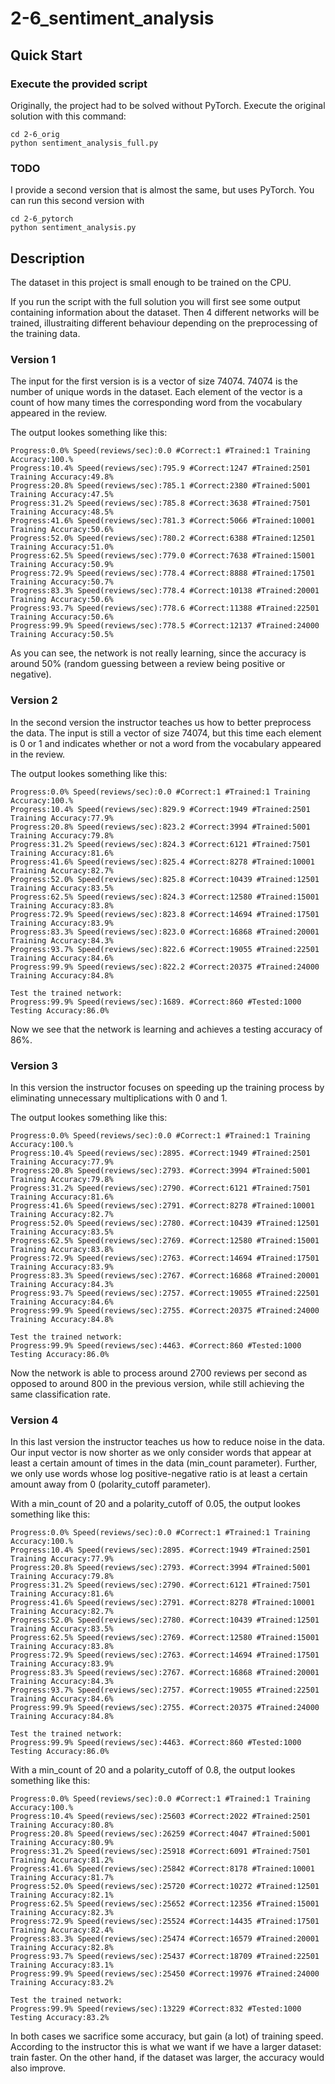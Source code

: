 # 2-6_sentiment_analysis

## Quick Start

### Execute the provided script

Originally, the project had to be solved without PyTorch. Execute the original solution with this command:

```
cd 2-6_orig
python sentiment_analysis_full.py
```

### TODO
I provide a second version that is almost the same, but uses PyTorch. You can run this second version with 

```
cd 2-6_pytorch
python sentiment_analysis.py
```

## Description

The dataset in this project is small enough to be trained on the CPU.

If you run the script with the full solution you will first see some output containing information about the dataset. Then 4 different networks will be trained, illustraiting different behaviour depending on the preprocessing of the training data.

### Version 1

The input for the first version is is a vector of size 74074. 74074 is the number of unique words in the dataset. Each element of the vector is a count of how many times the corresponding word from the vocabulary appeared in the review.

The output lookes something like this:

```
Progress:0.0% Speed(reviews/sec):0.0 #Correct:1 #Trained:1 Training Accuracy:100.%
Progress:10.4% Speed(reviews/sec):795.9 #Correct:1247 #Trained:2501 Training Accuracy:49.8%
Progress:20.8% Speed(reviews/sec):785.1 #Correct:2380 #Trained:5001 Training Accuracy:47.5%
Progress:31.2% Speed(reviews/sec):785.8 #Correct:3638 #Trained:7501 Training Accuracy:48.5%
Progress:41.6% Speed(reviews/sec):781.3 #Correct:5066 #Trained:10001 Training Accuracy:50.6%
Progress:52.0% Speed(reviews/sec):780.2 #Correct:6388 #Trained:12501 Training Accuracy:51.0%
Progress:62.5% Speed(reviews/sec):779.0 #Correct:7638 #Trained:15001 Training Accuracy:50.9%
Progress:72.9% Speed(reviews/sec):778.4 #Correct:8888 #Trained:17501 Training Accuracy:50.7%
Progress:83.3% Speed(reviews/sec):778.4 #Correct:10138 #Trained:20001 Training Accuracy:50.6%
Progress:93.7% Speed(reviews/sec):778.6 #Correct:11388 #Trained:22501 Training Accuracy:50.6%
Progress:99.9% Speed(reviews/sec):778.5 #Correct:12137 #Trained:24000 Training Accuracy:50.5%
```

As you can see, the network is not really learning, since the accuracy is around 50% (random guessing between a review being positive or negative).

### Version 2

In the second version the instructor teaches us how to better preprocess the data. The input is still a vector of size 74074, but this time each element is 0 or 1 and indicates whether or not a word from the vocabulary appeared in the review.

The output lookes something like this:

```
Progress:0.0% Speed(reviews/sec):0.0 #Correct:1 #Trained:1 Training Accuracy:100.%
Progress:10.4% Speed(reviews/sec):829.9 #Correct:1949 #Trained:2501 Training Accuracy:77.9%
Progress:20.8% Speed(reviews/sec):823.2 #Correct:3994 #Trained:5001 Training Accuracy:79.8%
Progress:31.2% Speed(reviews/sec):824.3 #Correct:6121 #Trained:7501 Training Accuracy:81.6%
Progress:41.6% Speed(reviews/sec):825.4 #Correct:8278 #Trained:10001 Training Accuracy:82.7%
Progress:52.0% Speed(reviews/sec):825.8 #Correct:10439 #Trained:12501 Training Accuracy:83.5%
Progress:62.5% Speed(reviews/sec):824.3 #Correct:12580 #Trained:15001 Training Accuracy:83.8%
Progress:72.9% Speed(reviews/sec):823.8 #Correct:14694 #Trained:17501 Training Accuracy:83.9%
Progress:83.3% Speed(reviews/sec):823.0 #Correct:16868 #Trained:20001 Training Accuracy:84.3%
Progress:93.7% Speed(reviews/sec):822.6 #Correct:19055 #Trained:22501 Training Accuracy:84.6%
Progress:99.9% Speed(reviews/sec):822.2 #Correct:20375 #Trained:24000 Training Accuracy:84.8%

Test the trained network:
Progress:99.9% Speed(reviews/sec):1689. #Correct:860 #Tested:1000 Testing Accuracy:86.0%
```

Now we see that the network is learning and achieves a testing accuracy of 86%.

### Version 3

In this version the instructor focuses on speeding up the training process by eliminating unnecessary multiplications with 0 and 1.

The output lookes something like this:

```
Progress:0.0% Speed(reviews/sec):0.0 #Correct:1 #Trained:1 Training Accuracy:100.%
Progress:10.4% Speed(reviews/sec):2895. #Correct:1949 #Trained:2501 Training Accuracy:77.9%
Progress:20.8% Speed(reviews/sec):2793. #Correct:3994 #Trained:5001 Training Accuracy:79.8%
Progress:31.2% Speed(reviews/sec):2790. #Correct:6121 #Trained:7501 Training Accuracy:81.6%
Progress:41.6% Speed(reviews/sec):2791. #Correct:8278 #Trained:10001 Training Accuracy:82.7%
Progress:52.0% Speed(reviews/sec):2780. #Correct:10439 #Trained:12501 Training Accuracy:83.5%
Progress:62.5% Speed(reviews/sec):2769. #Correct:12580 #Trained:15001 Training Accuracy:83.8%
Progress:72.9% Speed(reviews/sec):2763. #Correct:14694 #Trained:17501 Training Accuracy:83.9%
Progress:83.3% Speed(reviews/sec):2767. #Correct:16868 #Trained:20001 Training Accuracy:84.3%
Progress:93.7% Speed(reviews/sec):2757. #Correct:19055 #Trained:22501 Training Accuracy:84.6%
Progress:99.9% Speed(reviews/sec):2755. #Correct:20375 #Trained:24000 Training Accuracy:84.8%

Test the trained network:
Progress:99.9% Speed(reviews/sec):4463. #Correct:860 #Tested:1000 Testing Accuracy:86.0%
```

Now the network is able to process around 2700 reviews per second as opposed to around 800 in the previous version, while still achieving the same classification rate.

### Version 4

In this last version the instructor teaches us how to reduce noise in the data. Our input vector is now shorter as we only consider words that appear at least a certain amount of times in the data (min\_count parameter). Further, we only use words whose log positive-negative ratio is at least a certain amount away from 0 (polarity\_cutoff parameter).

With a min\_count of 20 and a polarity\_cutoff of 0.05, the output lookes something like this:

```
Progress:0.0% Speed(reviews/sec):0.0 #Correct:1 #Trained:1 Training Accuracy:100.%
Progress:10.4% Speed(reviews/sec):2895. #Correct:1949 #Trained:2501 Training Accuracy:77.9%
Progress:20.8% Speed(reviews/sec):2793. #Correct:3994 #Trained:5001 Training Accuracy:79.8%
Progress:31.2% Speed(reviews/sec):2790. #Correct:6121 #Trained:7501 Training Accuracy:81.6%
Progress:41.6% Speed(reviews/sec):2791. #Correct:8278 #Trained:10001 Training Accuracy:82.7%
Progress:52.0% Speed(reviews/sec):2780. #Correct:10439 #Trained:12501 Training Accuracy:83.5%
Progress:62.5% Speed(reviews/sec):2769. #Correct:12580 #Trained:15001 Training Accuracy:83.8%
Progress:72.9% Speed(reviews/sec):2763. #Correct:14694 #Trained:17501 Training Accuracy:83.9%
Progress:83.3% Speed(reviews/sec):2767. #Correct:16868 #Trained:20001 Training Accuracy:84.3%
Progress:93.7% Speed(reviews/sec):2757. #Correct:19055 #Trained:22501 Training Accuracy:84.6%
Progress:99.9% Speed(reviews/sec):2755. #Correct:20375 #Trained:24000 Training Accuracy:84.8%

Test the trained network:
Progress:99.9% Speed(reviews/sec):4463. #Correct:860 #Tested:1000 Testing Accuracy:86.0%
```

With a min\_count of 20 and a polarity\_cutoff of 0.8, the output lookes something like this:

```
Progress:0.0% Speed(reviews/sec):0.0 #Correct:1 #Trained:1 Training Accuracy:100.%
Progress:10.4% Speed(reviews/sec):25603 #Correct:2022 #Trained:2501 Training Accuracy:80.8%
Progress:20.8% Speed(reviews/sec):26259 #Correct:4047 #Trained:5001 Training Accuracy:80.9%
Progress:31.2% Speed(reviews/sec):25918 #Correct:6091 #Trained:7501 Training Accuracy:81.2%
Progress:41.6% Speed(reviews/sec):25842 #Correct:8178 #Trained:10001 Training Accuracy:81.7%
Progress:52.0% Speed(reviews/sec):25720 #Correct:10272 #Trained:12501 Training Accuracy:82.1%
Progress:62.5% Speed(reviews/sec):25652 #Correct:12356 #Trained:15001 Training Accuracy:82.3%
Progress:72.9% Speed(reviews/sec):25524 #Correct:14435 #Trained:17501 Training Accuracy:82.4%
Progress:83.3% Speed(reviews/sec):25474 #Correct:16579 #Trained:20001 Training Accuracy:82.8%
Progress:93.7% Speed(reviews/sec):25437 #Correct:18709 #Trained:22501 Training Accuracy:83.1%
Progress:99.9% Speed(reviews/sec):25450 #Correct:19976 #Trained:24000 Training Accuracy:83.2%

Test the trained network:
Progress:99.9% Speed(reviews/sec):13229 #Correct:832 #Tested:1000 Testing Accuracy:83.2%
```

In both cases we sacrifice some accuracy, but gain (a lot) of training speed. According to the instructor this is what we want if we have a larger dataset: train faster. On the other hand, if the dataset was larger, the accuracy would also improve.


